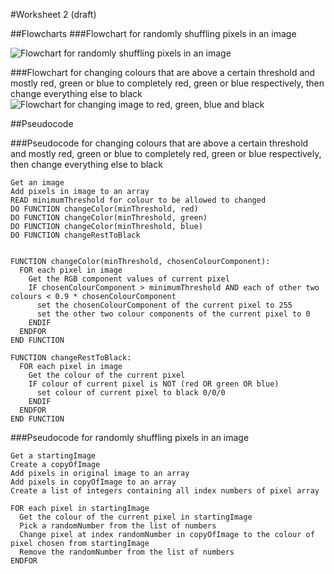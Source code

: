 #Worksheet 2 (draft)

##Flowcharts
###Flowchart for randomly shuffling pixels in an image

![Flowchart for randomly shuffling pixels in an image](http://i57.tinypic.com/35cinv5.png)

###Flowchart for changing colours that are above a certain threshold and mostly red, green or blue to completely red, green or blue respectively, then change everything else to black
![Flowchart for changing image to red, green, blue and black](http://i57.tinypic.com/2zisklh.png)

##Pseudocode

###Pseudocode for changing colours that are above a certain threshold and mostly red, green or blue to completely red, green or blue respectively, then change everything else to black

```
Get an image
Add pixels in image to an array  
READ minimumThreshold for colour to be allowed to changed 
DO FUNCTION changeColor(minThreshold, red)
DO FUNCTION changeColor(minThreshold, green)
DO FUNCTION changeColor(minThreshold, blue)
DO FUNCTION changeRestToBlack


FUNCTION changeColor(minThreshold, chosenColourComponent):
  FOR each pixel in image
    Get the RGB component values of current pixel
    IF chosenColourComponent > minimumThreshold AND each of other two colours < 0.9 * chosenColourComponent
      set the chosenColourComponent of the current pixel to 255
      set the other two colour components of the current pixel to 0
    ENDIF
  ENDFOR
END FUNCTION

FUNCTION changeRestToBlack:
  FOR each pixel in image   
    Get the colour of the current pixel
    IF colour of current pixel is NOT (red OR green OR blue)  
      set colour of current pixel to black 0/0/0
    ENDIF
  ENDFOR
END FUNCTION
```			

###Pseudocode for randomly shuffling pixels in an image

```
Get a startingImage
Create a copyOfImage  
Add pixels in original image to an array
Add pixels in copyOfImage to an array
Create a list of integers containing all index numbers of pixel array

FOR each pixel in startingImage
  Get the colour of the current pixel in startingImage
  Pick a randomNumber from the list of numbers
  Change pixel at index randomNumber in copyOfImage to the colour of pixel chosen from startingImage 
  Remove the randomNumber from the list of numbers
ENDFOR
```
